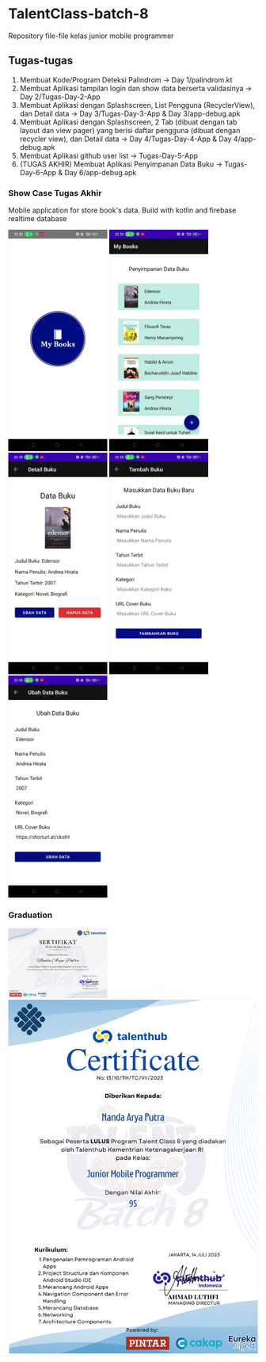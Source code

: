 # TalentClass-batch-8

Repository file-file kelas junior mobile programmer

## Tugas-tugas
1. Membuat Kode/Program Deteksi Palindrom -> Day 1/palindrom.kt
2. Membuat Aplikasi tampilan login dan show data berserta validasinya -> Day 2/Tugas-Day-2-App
3. Membuat Aplikasi dengan Splashscreen, List Pengguna (RecyclerView), dan Detail data -> Day 3/Tugas-Day-3-App & Day 3/app-debug.apk
4. Membuat Aplikasi dengan Splashscreen, 2 Tab (dibuat dengan tab layout dan view pager) yang berisi daftar pengguna (dibuat dengan recycler view), dan Detail data -> Day 4/Tugas-Day-4-App & Day 4/app-debug.apk
5. Membuat Aplikasi github user list -> Tugas-Day-5-App 
6. (TUGAS AKHIR) Membuat Aplikasi Penyimpanan Data Buku -> Tugas-Day-6-App & Day 6/app-debug.apk

### Show Case Tugas Akhir
Mobile application for store book's data. Build with kotlin and firebase realtime database

<img src="README-Screenshot/Splashscreen.jpg" alt="Splashscreen" width="200px" /> <img src="README-Screenshot/HomeScreen.jpg" alt="Homescreen" width="200px" /> <img src="README-Screenshot/DetailScreen.jpg" alt="DetailScreen" width="200px" /> <img src="README-Screenshot/AddBookScreen.jpg" alt="AddBookScreen" width="200px" /> <img src="README-Screenshot/ChangeDataScreen.jpg" alt="ChangeDataScreen" width="200px" />

### Graduation

<img src="MobileProgram.png" alt="Best participant certification" width="200px"/>

<img src="NandaAryaPutra.png" alt="Graduation certification"/>
